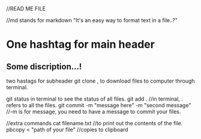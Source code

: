 //READ ME FILE

//md stands for markdown "It's an easy way to format text in a file..?"

# One hashtag for main header

## Some discription...! 
two hastags for subheader
git clone <link>, to download files to computer through terminal.

git status in terminal to see the status of all files.
git add .   //in terminal, . refers to all the files.
git commit -m "message here" -m "second message"    //-m is for message, you need to have a message to commit your files.






//extra commands
cat filename.txt    //to print out the contents of the file.
pbcopy < "path of your file"    //copies to clipboard